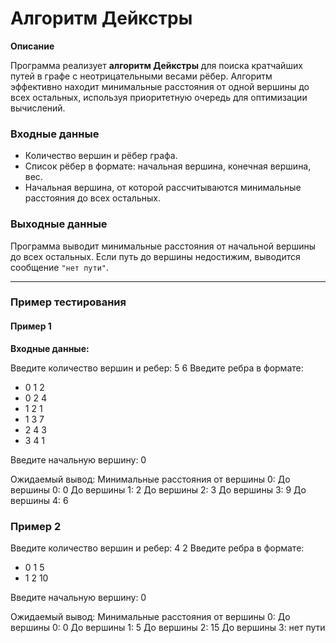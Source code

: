 # Алгоритм Дейкстры

**Описание**

Программа реализует **алгоритм Дейкстры** для поиска кратчайших путей в графе с неотрицательными весами рёбер. Алгоритм эффективно находит минимальные расстояния от одной вершины до всех остальных, используя приоритетную очередь для оптимизации вычислений.

### Входные данные

- Количество вершин и рёбер графа.
- Список рёбер в формате: начальная вершина, конечная вершина, вес.
- Начальная вершина, от которой рассчитываются минимальные расстояния до всех остальных.

### Выходные данные

Программа выводит минимальные расстояния от начальной вершины до всех остальных. Если путь до вершины недостижим, выводится сообщение `"нет пути"`.

---

### Пример тестирования

#### Пример 1

**Входные данные:**


Введите количество вершин и ребер:
5 6
Введите ребра в формате: 
- 0 1 2
- 0 2 4
- 1 2 1
- 1 3 7
- 2 4 3
- 3 4 1

Введите начальную вершину:
0

Ожидаемый вывод:
Минимальные расстояния от вершины 0:
  До вершины 0: 0
  До вершины 1: 2
  До вершины 2: 3
  До вершины 3: 9
  До вершины 4: 6

### Пример 2

Введите количество вершин и ребер:
4 2
Введите ребра в формате: 
- 0 1 5
- 1 2 10

Введите начальную вершину:
0

Ожидаемый вывод:
Минимальные расстояния от вершины 0:
  До вершины 0: 0
  До вершины 1: 5
  До вершины 2: 15
  До вершины 3: нет пути
